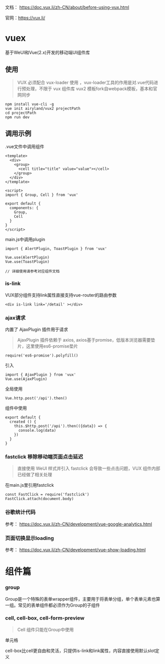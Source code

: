 
文档： https://doc.vux.li/zh-CN/about/before-using-vux.html

官网：https://vux.li/

# vuex

基于WeUI和Vue(2.x)开发的移动端UI组件库


## 使用

> VUX 必须配合 vux-loader 使用 ，vux-loader工具的作用是对.vue代码进行预处理，不限于 vux 组件库
> vux2 模板fork自webpack模板，基本和官网同步

```
npm install vue-cli -g
vue init airyland/vux2 projectPath
cd projectPath
npm run dev
```

## 调用示例

.vue文件中调用组件

```
<template>
  <div>
    <group>
      <cell title="title" value="value"></cell>
    </group>
  </div>
</template>

<script>
import { Group, Cell } from 'vux'

export default {
  components: {
    Group,
    Cell
  }
}
</script>
```

main.js中调用plugin

```
import { AlertPlugin, ToastPlugin } from 'vux'

Vue.use(AlertPlugin)
Vue.use(ToastPlugin)

// 详细使用请参考对应组件文档
```




### is-link

VUX部分组件支持link属性直接支持vue-router的路由参数

```
<div is-link link='/detail' ></div>
```

### ajax请求

内置了 AjaxPlugin 插件用于请求

> AjaxPlugin 插件依赖于 axios, axios基于promise，低版本浏览器需要垫片，这里使用es6-promise垫片

```
require('es6-promise').polyfill()
```

引入

```
import { AjaxPlugin } from 'vux'
Vue.use(AjaxPlugin)

```

全局使用

```
Vue.http.post('/api').then()
```

组件中使用

```
export default {
  created () {
    this.$http.post('/api').then(({data}) => {
      console.log(data)
    })
  }
}
```


### fastclick 移除移动端页面点击延迟

> 直接使用 WeUI 样式并引入 fastclick 会导致一些点击问题，VUX 组件内部已经做了相关处理


在main.js里引用fastclick

```
const FastClick = require('fastclick')
FastClick.attach(document.body)
```

### 谷歌统计代码

参考： https://doc.vux.li/zh-CN/development/vue-google-analytics.html


### 页面切换显示loading

参考： https://doc.vux.li/zh-CN/development/vue-show-loading.html




# 组件篇

### group

Group是一个特殊的表单wrapper组件，主要用于将表单分组，单个表单元素也算一组。常见的表单组件都必须作为Group的子组件

### cell, cell-box, cell-form-preview

> Cell 组件只能在Group中使用

单元格

cell-box比cell更自由和灵活，只提供is-link和link属性，内容直接使用默认slot定义
